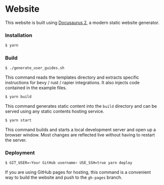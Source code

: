 # Website

This website is built using [Docusaurus 2](https://v2.docusaurus.io/), a modern static website generator.

### Installation

```sh
$ yarn
```

### Build

```sh
$ ./generate_user_guides.sh
```

This command reads the templates directory and extracts specific instructions for bevy / rust / rapier integrations.
It also injects code contained in the example files.

```sh
$ yarn build
```

This command generates static content into the `build` directory and can be served using any static contents hosting service.

```sh
$ yarn start
```

This command builds and starts a local development server and open up a browser window. Most changes are reflected live without having to restart the server.

### Deployment

```sh
$ GIT_USER=<Your GitHub username> USE_SSH=true yarn deploy
```

If you are using GitHub pages for hosting, this command is a convenient way to build the website and push to the `gh-pages` branch.
